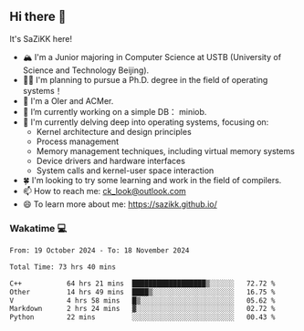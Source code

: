 ## Hi there 👋

It's SaZiKK here!

- 🏔️ I'm a Junior majoring in Computer Science  at USTB (University of Science and Technology Beijing).
- 🧑‍🎓 I'm planning to pursue a Ph.D. degree in the field of operating systems！
- 🚀 I'm a OIer and ACMer.
- 🔭 I’m currently working on a simple DB： miniob.
- 🌱 I'm currently delving deep into operating systems, focusing on:
  - Kernel architecture and design principles
  - Process management
  - Memory management techniques, including virtual memory systems
  - Device drivers and hardware interfaces
  - System calls and kernel-user space interaction
- 🍀 I'm looking to try some learning and work in the field of compilers.
- 📫 How to reach me: ck_look@outlook.com
- 😄 To learn more about me: https://sazikk.github.io/

  
<!--
**SaZiKK/SaZiKK** is a ✨ _special_ ✨ repository because its `README.md` (this file) appears on your GitHub profile.

Here are some ideas to get you started:

- 🔭 I’m currently working on ...
- 🌱 I’m currently learning ...
- 👯 I’m looking to collaborate on ...
- 🤔 I’m looking for help with ...
- 💬 Ask me about ...
- 📫 How to reach me: ...
- 😄 Pronouns: ...
- ⚡ Fun fact: ...
-->

### Wakatime 💻

<!--START_SECTION:waka-->

```txt
From: 19 October 2024 - To: 18 November 2024

Total Time: 73 hrs 40 mins

C++           64 hrs 21 mins  ██████████████████▒░░░░░░   72.72 %
Other         14 hrs 49 mins  ████▒░░░░░░░░░░░░░░░░░░░░   16.75 %
V             4 hrs 58 mins   █▒░░░░░░░░░░░░░░░░░░░░░░░   05.62 %
Markdown      2 hrs 24 mins   ▓░░░░░░░░░░░░░░░░░░░░░░░░   02.72 %
Python        22 mins         ░░░░░░░░░░░░░░░░░░░░░░░░░   00.43 %
```

<!--END_SECTION:waka-->
